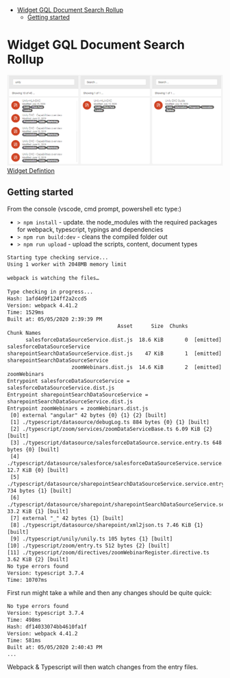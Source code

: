 - [Widget GQL Document Search Rollup](#widget-gql-document-search-rollup)
  - [Getting started](#getting-started)

# Widget GQL Document Search Rollup

![widget preview](./markdown/widget.png)
[Widget Defintion](./markdown/widgetDefinitions.md)

## Getting started

From the console (vscode, cmd prompt, powershell etc type:)

- `> npm install` - update. the node_modules with the required packages for webpack, typescript, typings and dependencies
- `> npm run build:dev` - cleans the compiled folder out
- `> npm run upload` - upload the scripts, content, document types

``` Text
Starting type checking service...
Using 1 worker with 2048MB memory limit

webpack is watching the files…

Type checking in progress...
Hash: 1afd4d9f124ff2a2ccd5
Version: webpack 4.41.2
Time: 1529ms
Built at: 05/05/2020 2:39:39 PM
                                    Asset      Size  Chunks             Chunk Names
      salesforceDataSourceService.dist.js  18.6 KiB       0  [emitted]  salesforceDataSourceService
sharepointSearchDataSourceService.dist.js    47 KiB       1  [emitted]  sharepointSearchDataSourceService
                     zoomWebinars.dist.js  14.6 KiB       2  [emitted]  zoomWebinars
Entrypoint salesforceDataSourceService = salesforceDataSourceService.dist.js
Entrypoint sharepointSearchDataSourceService = sharepointSearchDataSourceService.dist.js
Entrypoint zoomWebinars = zoomWebinars.dist.js
 [0] external "angular" 42 bytes {0} {1} {2} [built]
 [1] ./typescript/datasource/debugLog.ts 884 bytes {0} {1} [built]
 [2] ./typescript/zoom/services/zoomDataServiceBase.ts 6.09 KiB {2} [built]
 [3] ./typescript/datasource/salesforceDataSource.service.entry.ts 648 bytes {0} [built]
 [4] ./typescript/datasource/salesforce/salesforceDataSourceService.service.ts 12.7 KiB {0} [built]
 [5] ./typescript/datasource/sharepointSearchDataSourceService.service.entry.ts 734 bytes {1} [built]
 [6] ./typescript/datasource/sharepoint/sharepointSearchDataSourceService.service.ts 33.2 KiB {1} [built]
 [7] external "_" 42 bytes {1} [built]
 [8] ./typescript/datasource/sharepoint/xml2json.ts 7.46 KiB {1} [built]
 [9] ./typescript/unily/unily.ts 105 bytes {1} [built]
[10] ./typescript/zoom/entry.ts 512 bytes {2} [built]
[11] ./typescript/zoom/directives/zoomWebinarRegister.directive.ts 3.62 KiB {2} [built]
No type errors found
Version: typescript 3.7.4
Time: 10707ms
```

First run might take a while and then any changes should be quite quick: 

``` Text
No type errors found
Version: typescript 3.7.4
Time: 498ms
Hash: df14033074bb4610fa1f
Version: webpack 4.41.2
Time: 581ms
Built at: 05/05/2020 2:40:43 PM
...

```

Webpack & Typescript will then watch changes from the entry files.
